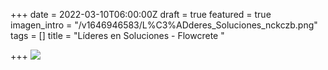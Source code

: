 +++
date = 2022-03-10T06:00:00Z
draft = true
featured = true
imagen_intro = "/v1646946583/L%C3%ADderes_Soluciones_nckczb.png"
tags = []
title = "Líderes en Soluciones - Flowcrete "

+++
![](https://res.cloudinary.com/drnun7bay/image/upload/v1646946583/L%C3%ADderes_Soluciones_nckczb.png)